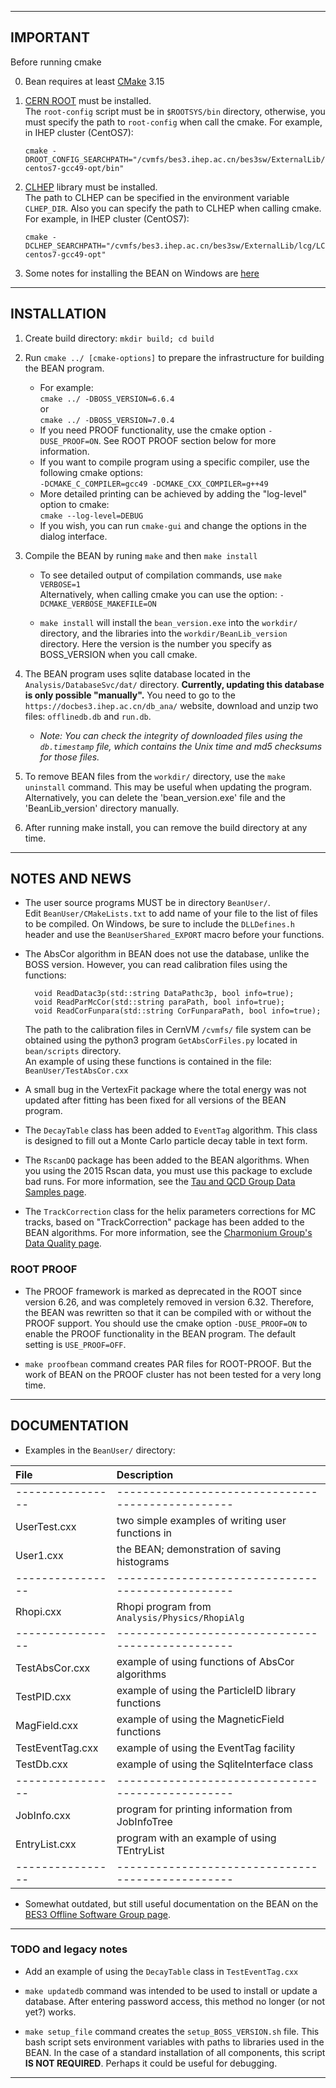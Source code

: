 ---------------------------------------------------------------------------
## IMPORTANT

Before running cmake

0. Bean requires at least [CMake](https://cmake.org/download) 3.15

1. [CERN ROOT](https://root.cern.ch) must be installed.\
   The `root-config` script must be in `$ROOTSYS/bin` directory,
   otherwise, you must specify the path to `root-config` when call
   the cmake.
   For example, in IHEP cluster (CentOS7):
   ```
   cmake -DROOT_CONFIG_SEARCHPATH="/cvmfs/bes3.ihep.ac.cn/bes3sw/ExternalLib/lcg/LCG_84/ROOT/6.20.02/x86_64-centos7-gcc49-opt/bin"
   ```

2. [CLHEP](https://proj-clhep.web.cern.ch/proj-clhep) library must be
   installed.\
   The path to CLHEP can be specified in the environment variable
   `CLHEP_DIR`. Also you can specify the path to CLHEP when calling
   cmake.
   For example, in IHEP cluster (CentOS7):
   ```
   cmake -DCLHEP_SEARCHPATH="/cvmfs/bes3.ihep.ac.cn/bes3sw/ExternalLib/lcg/LCG_84/clhep/2.4.4.0/x86_64-centos7-gcc49-opt"
   ```

3. Some notes for installing the BEAN on Windows are
   [here](doc/Win_readme.md)

---------------------------------------------------------------------------
## INSTALLATION

1. Create build directory: `mkdir build; cd build`

2. Run `cmake ../ [cmake-options]` to prepare the infrastructure
   for building the BEAN program.
   * For example:\
     `cmake ../ -DBOSS_VERSION=6.6.4`\
     or\
     `cmake ../ -DBOSS_VERSION=7.0.4`
   * If you need PROOF functionality, use the cmake option
     `-DUSE_PROOF=ON`. See ROOT PROOF section below for more information.
   * If you want to compile program using a specific compiler,
     use the following cmake options:\
     `-DCMAKE_C_COMPILER=gcc49 -DCMAKE_CXX_COMPILER=g++49`
   * More detailed printing can be achieved by adding the "log-level"
     option to cmake:\
     `cmake --log-level=DEBUG`
   * If you wish, you can run `cmake-gui` and change the options
     in the dialog interface.

3. Compile the BEAN by runing `make` and then `make install`
   * To see detailed output of compilation commands, use
     `make VERBOSE=1`\
     Alternatively, when calling cmake you can use the option:
     `-DCMAKE_VERBOSE_MAKEFILE=ON`

   * `make install` will install the `bean_version.exe` into
     the `workdir/` directory, and the libraries into the
     `workdir/BeanLib_version` directory. Here the version is the
     number you specify as BOSS_VERSION when you call cmake.

4. The BEAN program uses sqlite database located in the
   `Analysis/DatabaseSvc/dat/` directory.
   **Currently, updating this database is only possible "manually".**
   You need to go to the `https://docbes3.ihep.ac.cn/db_ana/` website,
   download and unzip two files: `offlinedb.db` and `run.db`.
   + _Note: You can check the integrity of downloaded files using
     the `db.timestamp` file, which contains the Unix time and
     md5 checksums for those files._

5. To remove BEAN files from the `workdir/` directory, use the
   `make uninstall` command. This may be useful when updating
   the program. Alternatively, you can delete the 'bean_version.exe'
   file and the 'BeanLib_version' directory manually.

6. After running make install, you can remove the build directory
   at any time.

---------------------------------------------------------------------------
## NOTES AND NEWS

* The user source programs MUST be in directory `BeanUser/`.\
  Edit `BeanUser/CMakeLists.txt` to add name of your file
  to the list of files to be compiled.
  On Windows, be sure to include the `DLLDefines.h` header and use
  the `BeanUserShared_EXPORT` macro before your functions.

* The AbsCor algorithm in BEAN does not use the database, unlike
  the BOSS version. However, you can read calibration files using
  the functions:
  ```
    void ReadDatac3p(std::string DataPathc3p, bool info=true);
    void ReadParMcCor(std::string paraPath, bool info=true);
    void ReadCorFunpara(std::string CorFunparaPath, bool info=true);
  ```
  The path to the calibration files in CernVM `/cvmfs/` file system
  can be obtained using the python3 program `GetAbsCorFiles.py` located
  in `bean/scripts` directory.\
  An example of using these functions is contained in the file:
  `BeanUser/TestAbsCor.cxx`

* A small bug in the VertexFit package where the total energy was not
  updated after fitting has been fixed for all versions of the BEAN
  program.

* The `DecayTable` class has been added to `EventTag` algorithm.
  This class is designed to fill out a Monte Carlo particle decay
  table in text form.

* The `RscanDQ` package has been added to the BEAN algorithms.
  When you using the 2015 Rscan data, you must use this package
  to exclude bad runs. For more information, see the
  [Tau and QCD Group Data Samples page](
  https://docbes3.ihep.ac.cn/~tauqcdgroup/index.php/Data_Samples).

* The `TrackCorrection` class for the helix parameters corrections
  for MC tracks, based on "TrackCorrection" package has been added
  to the BEAN algorithms.
  For more information, see the [Charmonium Group's Data Quality page](
  https://docbes3.ihep.ac.cn/~charmoniumgroup/index.php/DataQuality_Page).

### ROOT PROOF

* The PROOF framework is marked as deprecated in the ROOT since
  version 6.26, and was completely removed in version 6.32.
  Therefore, the BEAN was rewritten so that it can be compiled with
  or without the PROOF support.
  You should use the cmake option `-DUSE_PROOF=ON` to enable the PROOF
  functionality in the BEAN program.
  The default setting is `USE_PROOF=OFF`.

* `make proofbean` command creates PAR files for ROOT-PROOF.
  But the work of BEAN on the PROOF cluster has not been tested for a very
  long time.

---------------------------------------------------------------------------
## DOCUMENTATION

* Examples in the `BeanUser/` directory:

| File             | Description                                       |
| :---             | :---                                              |
| ---------------- | ------------------------------------------------- |
| UserTest.cxx     | two simple examples of writing user functions in  |
| User1.cxx        | the BEAN; demonstration of saving histograms      |
| ---------------- | ------------------------------------------------- |
| Rhopi.cxx        | Rhopi program from `Analysis/Physics/RhopiAlg`    |
| ---------------- | ------------------------------------------------- |
| TestAbsCor.cxx   | example of using functions of AbsCor algorithms   |
| TestPID.cxx      | example of using the ParticleID library functions |
| MagField.cxx     | example of using the MagneticField functions      |
| TestEventTag.cxx | example of using the EventTag facility            |
| TestDb.cxx       | example of using the SqliteInterface class        |
| ---------------- | ------------------------------------------------- |
| JobInfo.cxx      | program for printing information from JobInfoTree |
| EntryList.cxx    | program with an example of using TEntryList       |
| ---------------- | ------------------------------------------------- |

* Somewhat outdated, but still useful documentation on the BEAN
  on the [BES3 Offline Software Group page](
  https://docbes3.ihep.ac.cn/~offlinesoftware/index.php/BEAN).

---------------------------------------------------------------------------
### TODO and legacy notes

* Add an example of using the `DecayTable` class in `TestEventTag.cxx`

* `make updatedb` command was intended to be used to install or update
  a database. After entering password access, this method no longer
  (or not yet?) works.

* `make setup_file` command creates the `setup_BOSS_VERSION.sh` file.
  This bash script sets environment variables with paths to libraries used
  in the BEAN. In the case of a standard installation of all components,
  this script **IS NOT REQUIRED**.
  Perhaps it could be useful for debugging.

---------------------------------------------------------------------------
